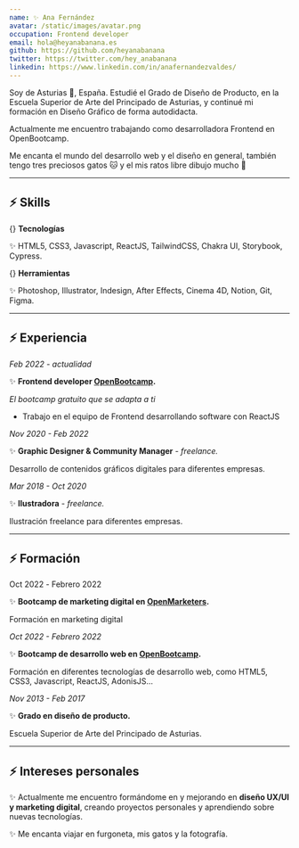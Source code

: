 ```yaml
---
name: ✨ Ana Fernández
avatar: /static/images/avatar.png
occupation: Frontend developer
email: hola@heyanabanana.es
github: https://github.com/heyanabanana
twitter: https://twitter.com/hey_anabanana
linkedin: https://www.linkedin.com/in/anafernandezvaldes/
---
```


Soy de Asturias 🌲, España. Estudié el Grado de Diseño de Producto, en la Escuela Superior de Arte del Principado de Asturias, y continué mi formación en Diseño Gráfico de forma autodidacta.

Actualmente me encuentro trabajando como desarrolladora Frontend en OpenBootcamp.

Me encanta el mundo del desarrollo web y el diseño en general, también tengo tres preciosos gatos 🐱 y el mis ratos libre dibujo mucho 🎨

---

## <a name="skills"></a>⚡️ **Skills**

{} **Tecnologías**

✨ HTML5, CSS3, Javascript, ReactJS, TailwindCSS, Chakra UI, Storybook, Cypress.

{} **Herramientas**

✨ Photoshop, Illustrator, Indesign, After Effects, Cinema 4D, Notion, Git, Figma.

---

## <a name="experiencia"></a> ⚡️ **Experiencia**

_Feb 2022 - actualidad_

✨ **Frontend developer [OpenBootcamp](https://open-bootcamp.com/).**

_El bootcamp gratuito que se adapta a ti_

- Trabajo en el equipo de Frontend desarrollando software con ReactJS

_Nov 2020 - Feb 2022_

✨ **Graphic Designer & Community Manager** - _freelance._

Desarrollo de contenidos gráficos digitales para diferentes empresas.

_Mar 2018 - Oct 2020_

✨ **Ilustradora** - _freelance._

Ilustración freelance para diferentes empresas.

---

## <a name="formacion"></a> ⚡️ **Formación**

Oct 2022 _-_ Febrero 2022

✨ **Bootcamp de marketing digital en [OpenMarketers](https://open-marketers.com/).**

Formación en marketing digital

_Oct 2022 - Febrero 2022_

✨ **Bootcamp de desarrollo web en [OpenBootcamp](https://open-bootcamp.com/).**

Formación en diferentes tecnologías de desarrollo web, como HTML5, CSS3, Javascript, ReactJS, AdonisJS...

_Nov 2013 - Feb 2017_

✨ **Grado en diseño de producto.**

Escuela Superior de Arte del Principado de Asturias.

---

## ⚡️ <a name="personal"></a> **Intereses personales**

✨ Actualmente me encuentro formándome en y mejorando en **diseño UX/UI y marketing digital**, creando proyectos personales y aprendiendo sobre nuevas tecnologías.

✨ Me encanta viajar en furgoneta, mis gatos y la fotografía.
